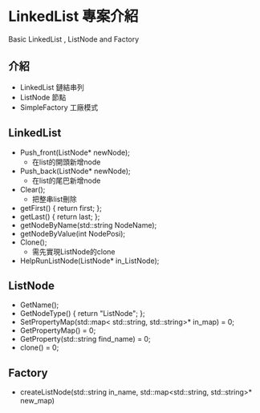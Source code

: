 # LinkedList 專案介紹
Basic LinkedList , ListNode and Factory

## 介紹
- LinkedList    鏈結串列
- ListNode      節點
- SimpleFactory 工廠模式

## LinkedList
- Push_front(ListNode* newNode);
  - 在list的開頭新增node
- Push_back(ListNode* newNode);
  - 在list的尾巴新增node
- Clear();
  - 把整串list刪除
- getFirst() { return first; };
- getLast() { return last; };
- getNodeByName(std::string NodeName);
- getNodeByValue(int NodePosi);
- Clone();
  - 需先實現ListNode的clone
- HelpRunListNode(ListNode* in_ListNode);

## ListNode
- GetName();
- GetNodeType() { return "ListNode"; };
- SetPropertyMap(std::map< std::string, std::string>* in_map) = 0;
- GetPropertyMap() = 0;
- GetProperty(std::string find_name) = 0;
- clone() = 0;

## Factory
- createListNode(std::string in_name, std::map<std::string, std::string>* new_map)

